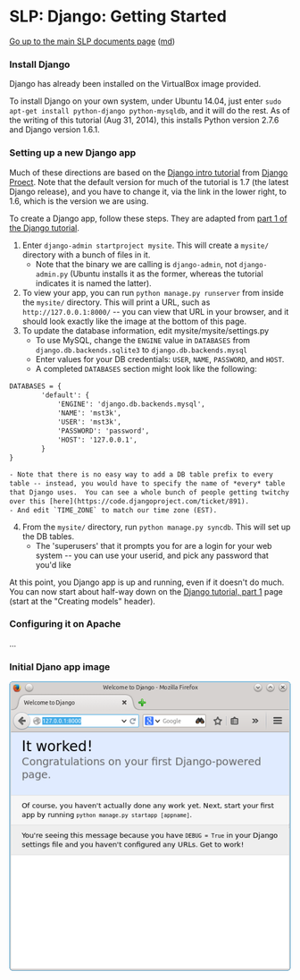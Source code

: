 SLP: Django: Getting Started
============================

[Go up to the main SLP documents page](index.html) ([md](index.md))

### Install Django

Django has already been installed on the VirtualBox image provided.

To install Django on your own system, under Ubuntu 14.04, just enter `sudo apt-get install python-django python-mysqldb`, and it will do the rest.  As of the writing of this tutorial (Aug 31, 2014), this installs Python version 2.7.6 and Django version 1.6.1.


### Setting up a new Django app

Much of these directions are based on the [Django intro tutorial](https://docs.djangoproject.com/en/1.6/intro/) from [Django Proect](https://www.djangoproject.com/).  Note that the default version for much of the tutorial is 1.7 (the latest Django release), and you have to change it, via the link in the lower right, to 1.6, which is the version we are using.

To create a Django app, follow these steps.  They are adapted from [part 1 of the Django tutorial](https://docs.djangoproject.com/en/1.6/intro/tutorial01/).

1. Enter `django-admin startproject mysite`.  This will create a `mysite/` directory with a bunch of files in it.
    - Note that the binary we are calling is `django-admin`, not `django-admin.py` (Ubuntu installs it as the former, whereas the tutorial indicates it is named the latter).
2. To view your app, you can run `python manage.py runserver` from inside the `mysite/` directory.  This will print a URL, such as `http://127.0.0.1:8000/` -- you can view that URL in your browser, and it should look exactly like the image at the bottom of this page.
3. To update the database information, edit mysite/mysite/settings.py
    - To use MySQL, change the `ENGINE` value in `DATABASES` from `django.db.backends.sqlite3` to `django.db.backends.mysql`
	- Enter values for your DB credentials: `USER`, `NAME`, `PASSWORD`, and `HOST`.
	- A completed `DATABASES` section might look like the following:
```
DATABASES = {
        'default': {
            'ENGINE': 'django.db.backends.mysql',
            'NAME': 'mst3k',
            'USER': 'mst3k',
            'PASSWORD': 'password',
            'HOST': '127.0.0.1',
        }
}
```
	- Note that there is no easy way to add a DB table prefix to every table -- instead, you would have to specify the name of *every* table that Django uses.  You can see a whole bunch of people getting twitchy over this [here](https://code.djangoproject.com/ticket/891).
    - And edit `TIME_ZONE` to match our time zone (EST).
4. From the `mysite/` directory, run `python manage.py syncdb`.  This will set up the DB tables.
    - The 'superusers' that it prompts you for are a login for your web system -- you can use your userid, and pick any password that you'd like

At this point, you Django app is up and running, even if it doesn't do much.  You can now start about half-way down on the [Django tutorial, part 1](https://docs.djangoproject.com/en/1.6/intro/tutorial01/#creating-models) page (start at the "Creating models" header).

### Configuring it on Apache

...


### Initial Djano app image

![](images/django-initial.png)
